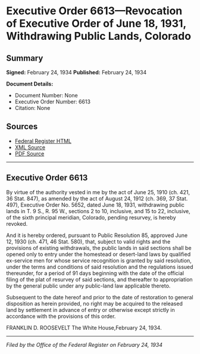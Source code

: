 # Executive Order 6613—Revocation of Executive Order of June 18, 1931, Withdrawing Public Lands, Colorado

## Summary

**Signed:** February 24, 1934
**Published:** February 24, 1934

**Document Details:**
- Document Number: None
- Executive Order Number: 6613
- Citation: None

## Sources
- [Federal Register HTML](https://www.presidency.ucsb.edu/documents/executive-order-6613-revocation-executive-order-june-18-1931-withdrawing-public-lands)
- [XML Source](None)
- [PDF Source](None)

---

## Executive Order 6613

By virtue of the authority vested in me by the act of June 25, 1910 (ch. 421, 36 Stat. 847), as amended by the act of August 24, 1912 (ch. 369, 37 Stat. 497), Executive Order No. 5652, dated June 18, 1931, withdrawing public lands in T. 9 S., R. 95 W., sections 2 to 10, inclusive, and 15 to 22, inclusive, of the sixth principal meridian, Colorado, pending resurvey, is hereby revoked.

And it is hereby ordered, pursuant to Public Resolution 85, approved June 12, 1930 (ch. 471, 46 Stat. 580), that, subject to valid rights and the provisions of existing withdrawals, the public lands in said sections shall be opened only to entry under the homestead or desert-land laws by qualified ex-service men for whose service recognition is granted by said resolution, under the terms and conditions of said resolution and the regulations issued thereunder, for a period of 91 days beginning with the date of the official filing of the plat of resurvey of said sections, and thereafter to appropriation by the general public under any public-land law applicable thereto.

Subsequent to the date hereof and prior to the date of restoration to general disposition as herein provided, no right may be acquired to the released land by settlement in advance of entry or otherwise except strictly in accordance with the provisions of this order.

FRANKLIN D. ROOSEVELT
The White House,February 24, 1934.

---

*Filed by the Office of the Federal Register on February 24, 1934*
